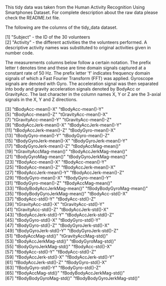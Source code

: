 This tidy data was taken from the Human Activity Recognition Using Smartphones Dataset. For complete description about
the raw data please check the README.txt file. 

The following are the columns of the tidy_data dataset. 

 [1] "Subject" - the ID of the 30 volunteers                    
 [2] "Activity"  - the different activities the the volunteers performed. A descriptive activity names was substituted
to original activities given in number code.

The measurements columns below follow a certain notation. The prefix letter t denotes time and these are time domain signals captured at a constant rate of 50 Hz. The prefix letter 'f' indicates frequency domain signals of which a Fast Fourier Transform (FFT) was applied. Gyroscope signals are denoted with Gyro. The acceleration signal was then separated into body and gravity acceleration signals denoted by BodyAcc or GravityAcc. The last character in the column names X, Y or Z are the 3-axial signals in the X, Y and Z directions.

 [3] "tBodyAcc-mean()-X"           "tBodyAcc-mean()-Y"          
 [5] "tBodyAcc-mean()-Z"           "tGravityAcc-mean()-X"       
 [7] "tGravityAcc-mean()-Y"        "tGravityAcc-mean()-Z"       
 [9] "tBodyAccJerk-mean()-X"       "tBodyAccJerk-mean()-Y"      
[11] "tBodyAccJerk-mean()-Z"       "tBodyGyro-mean()-X"         
[13] "tBodyGyro-mean()-Y"          "tBodyGyro-mean()-Z"         
[15] "tBodyGyroJerk-mean()-X"      "tBodyGyroJerk-mean()-Y"     
[17] "tBodyGyroJerk-mean()-Z"      "tBodyAccMag-mean()"         
[19] "tGravityAccMag-mean()"       "tBodyAccJerkMag-mean()"     
[21] "tBodyGyroMag-mean()"         "tBodyGyroJerkMag-mean()"    
[23] "fBodyAcc-mean()-X"           "fBodyAcc-mean()-Y"          
[25] "fBodyAcc-mean()-Z"           "fBodyAccJerk-mean()-X"      
[27] "fBodyAccJerk-mean()-Y"       "fBodyAccJerk-mean()-Z"      
[29] "fBodyGyro-mean()-X"          "fBodyGyro-mean()-Y"         
[31] "fBodyGyro-mean()-Z"          "fBodyAccMag-mean()"         
[33] "fBodyBodyAccJerkMag-mean()"  "fBodyBodyGyroMag-mean()"    
[35] "fBodyBodyGyroJerkMag-mean()" "tBodyAcc-std()-X"           
[37] "tBodyAcc-std()-Y"            "tBodyAcc-std()-Z"           
[39] "tGravityAcc-std()-X"         "tGravityAcc-std()-Y"        
[41] "tGravityAcc-std()-Z"         "tBodyAccJerk-std()-X"       
[43] "tBodyAccJerk-std()-Y"        "tBodyAccJerk-std()-Z"       
[45] "tBodyGyro-std()-X"           "tBodyGyro-std()-Y"          
[47] "tBodyGyro-std()-Z"           "tBodyGyroJerk-std()-X"      
[49] "tBodyGyroJerk-std()-Y"       "tBodyGyroJerk-std()-Z"      
[51] "tBodyAccMag-std()"           "tGravityAccMag-std()"       
[53] "tBodyAccJerkMag-std()"       "tBodyGyroMag-std()"         
[55] "tBodyGyroJerkMag-std()"      "fBodyAcc-std()-X"           
[57] "fBodyAcc-std()-Y"            "fBodyAcc-std()-Z"           
[59] "fBodyAccJerk-std()-X"        "fBodyAccJerk-std()-Y"       
[61] "fBodyAccJerk-std()-Z"        "fBodyGyro-std()-X"          
[63] "fBodyGyro-std()-Y"           "fBodyGyro-std()-Z"          
[65] "fBodyAccMag-std()"           "fBodyBodyAccJerkMag-std()"  
[67] "fBodyBodyGyroMag-std()"      "fBodyBodyGyroJerkMag-std()" 
